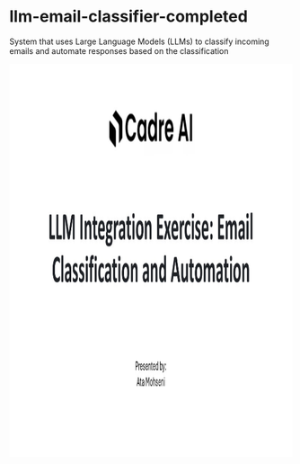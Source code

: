 # llm-email-classifier-completed
System that uses Large Language Models (LLMs) to classify incoming emails and automate responses based on the classification

<p align="center">
  <img src="images/Slide1.JPG" alt="Slide1" title="Slide1" width="1200" height="700 " /> 
</p>
